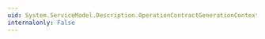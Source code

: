 ```yaml
---
uid: System.ServiceModel.Description.OperationContractGenerationContext.EndMethod
internalonly: False
---
```

